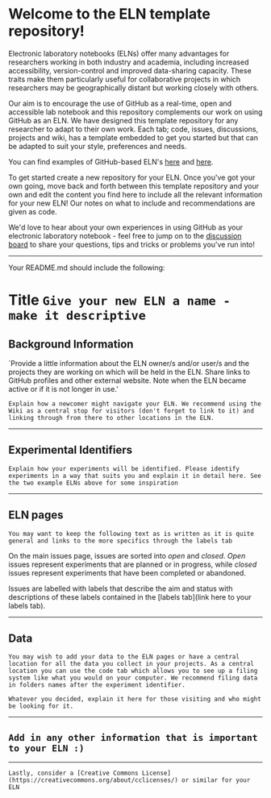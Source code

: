 # Welcome to the ELN template repository!

Electronic laboratory notebooks (ELNs) offer many advantages for researchers working in both industry and academia, including increased accessibility, version-control and improved data-sharing capacity. These traits make them particularly useful for collaborative projects in which researchers may be geographically distant but working closely with others.

Our aim is to encourage the use of GitHub as a real-time, open and accessible lab notebook and this repository complements our work on using GitHub as an ELN. We have designed this template repository for any researcher to adapt to their own work. Each tab; code, issues, discussions, projects and wiki, has a template embedded to get you started but that can be adapted to suit your style, preferences and needs. 

You can find examples of GitHub-based ELN's [here](https://github.com/KlementineJBS/USYD_PhD_ELN) and [here](https://github.com/TheBreakingGoodProject/ELN-Kymberley-Scroggie).

To get started create a new repository for your ELN. Once you've got your own going, move back and forth between this template repository and your own and edit the content you find here to include all the relevant information for your new ELN! Our notes on what to include and recommendations are given as code.

We'd love to hear about your own experiences in using GitHub as your electronic laboratory notebook - feel free to jump on to the [discussion board](https://github.com/TheBreakingGoodProject/ELN-Templates/discussions/2) to share your questions, tips and tricks or problems you've run into!

---
Your README.md should include the following:

# Title `Give your new ELN a name - make it descriptive`

## Background Information

`Provide a little information about the ELN owner/s and/or user/s and the projects they are working on which will be held in the ELN. Share links to GitHub profiles and other external website. Note when the ELN became active or if it is not longer in use.'

`Explain how a newcomer might navigate your ELN. We recommend using the Wiki as a central stop for visitors (don't forget to link to it) and linking through from there to other locations in the ELN.`

---
## Experimental Identifiers

`Explain how your experiments will be identified. Please identify experiments in a way that suits you and explain it in detail here. See the two example ELNs above for some inspiration`

---
## ELN pages

`You may want to keep the following text as is written as it is quite general and links to the more specifics through the labels tab`

On the main issues page, issues are sorted into _open_ and _closed_. _Open_ issues represent experiments that are planned or in progress, while _closed_ issues represent experiments that have been completed or abandoned.

Issues are labelled with labels that describe the aim and status with descriptions of these labels contained in the [labels tab](link here to your labels tab).

---
## Data

`You may wish to add your data to the ELN pages or have a central location for all the data you collect in your projects. As a central location you can use the code tab which allows you to see up a filing system like what you would on your computer. We recommend filing data in folders names after the experiment identifier.`

`Whatever you decided, explain it here for those visiting and who might be looking for it.`

---
## `Add in any other information that is important to your ELN :)`

---

`Lastly, consider a [Creative Commons License](https://creativecommons.org/about/cclicenses/) or similar for your ELN`
